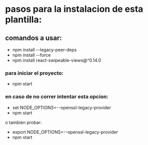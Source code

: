 # pasos para la instalacion de esta plantilla:
## comandos a usar:
- npm install --legacy-peer-deps
- npm install --force
- npm install react-swipeable-views@^0.14.0

### para iniciar el proyecto:
- npm start

### en caso de no correr intentar esta opcion:
- set NODE_OPTIONS=--openssl-legacy-provider
- npm start

o tambien probar:
- export NODE_OPTIONS=--openssl-legacy-provider
- npm start

